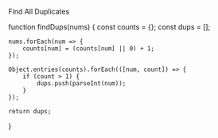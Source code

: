 Find All Duplicates

function findDups(nums) {
    const counts = {};
    const dups = [];

    nums.forEach(num => {
        counts[num] = (counts[num] || 0) + 1;
    });

    Object.entries(counts).forEach(([num, count]) => {
        if (count > 1) {
            dups.push(parseInt(num));
        }
    });

    return dups;
}